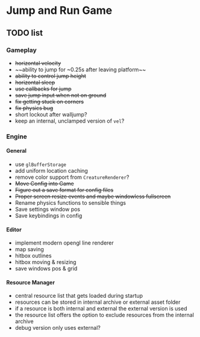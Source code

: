 # Jump and Run Game
## TODO list
### Gameplay
* ~~horizontal velocity~~
* ~~ability to jump for ~0.25s after leaving platform~~
* ~~ability to control jump height~~
* ~~horizontal sleep~~
* ~~use callbacks for jump~~
* ~~save jump input when not on ground~~
* ~~fix getting stuck on corners~~
* ~~fix physics bug~~
* short lockout after walljump?
* keep an internal, unclamped version of `vel`?

### Engine
#### General
* use `glBufferStorage`
* add uniform location caching
* remove color support from `CreatureRenderer`?
* ~~Move Config into Game~~
* ~~Figure out a save format for config files~~
* ~~Proper screen resize events and maybe windowless fullscreen~~
* Rename physics functions to sensible things
* Save settings window pos
* Save keybindings in config

#### Editor
* implement modern opengl line renderer
* map saving
* hitbox outlines
* hitbox moving & resizing
* save windows pos & grid

#### Resource Manager
* central resource list that gets loaded during startup
* resources can be stored in internal archive or external asset folder
* if a resource is both internal and external the external version is used
* the resource list offers the option to exclude resources from the internal archive
* debug version only uses external?
